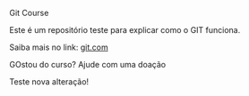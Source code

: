Git Course

Este é um repositório teste para explicar como o GIT funciona.

Saiba mais no link: [git.com](https://git.com)

GOstou do curso? Ajude com uma doação

Teste nova alteração!